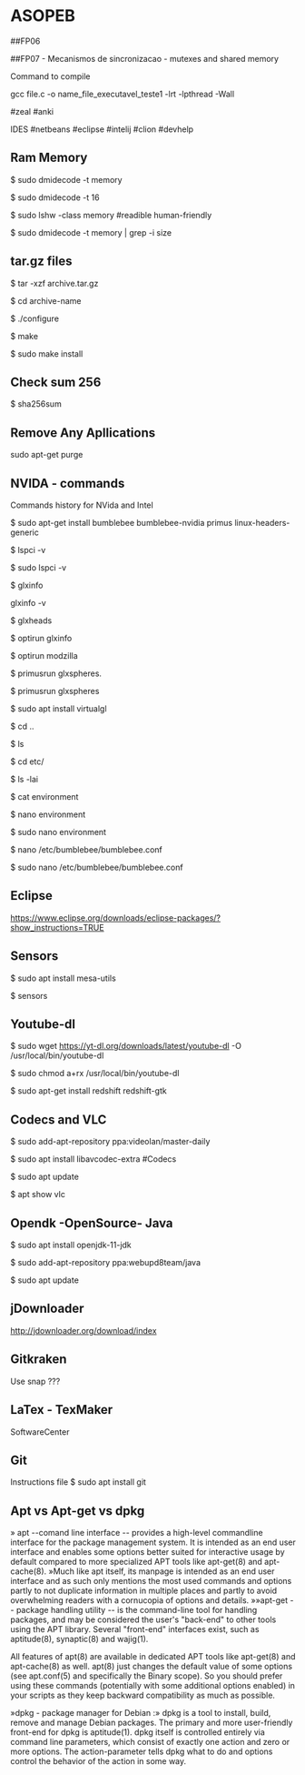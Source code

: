 # ASOPEB

##FP06

##FP07 - Mecanismos de sincronizacao - mutexes and shared memory

Command to compile

gcc file.c -o name_file_executavel_teste1 -lrt -lpthread -Wall

#zeal
#anki

IDES
#netbeans
#eclipse
#intelij
#clion
#devhelp



Ram Memory
---------------------------------------------

$ sudo dmidecode -t memory

$ sudo dmidecode -t 16

$ sudo lshw -class memory
  #readible human-friendly

$  sudo dmidecode -t memory | grep -i size




tar.gz files
----------------------------------------------

$ tar -xzf archive.tar.gz

$ cd archive-name

$ ./configure

$ make

$ sudo make install


Check sum 256
-------------------------------------------

$ sha256sum <file>

Remove Any Apllications
--------------------------------------------

sudo apt-get purge <package-name>

NVIDA - commands
------------------------------------------

Commands history for NVida and Intel

$ sudo apt-get install bumblebee bumblebee-nvidia primus linux-headers-generic

$ lspci -v

$ sudo lspci -v

$ glxinfo

glxinfo -v

$   glxheads

$   optirun glxinfo

$   optirun modzilla

$   primusrun glxspheres.

$   primusrun glxspheres

$   sudo apt install virtualgl

$   cd ..

$   ls

$   cd etc/

$   ls -lai

$   cat environment 

$   nano environment 

$   sudo nano environment 

$   nano /etc/bumblebee/bumblebee.conf 

$   sudo nano /etc/bumblebee/bumblebee.conf 

Eclipse 
-------------------------------------------

https://www.eclipse.org/downloads/eclipse-packages/?show_instructions=TRUE



Sensors
------------------------------------------

$ sudo apt install mesa-utils

$ sensors

Youtube-dl
------------------------------------------
$ sudo wget https://yt-dl.org/downloads/latest/youtube-dl -O /usr/local/bin/youtube-dl

$ sudo chmod a+rx /usr/local/bin/youtube-dl

$ sudo apt-get install redshift redshift-gtk

Codecs and VLC
--------------------------------------------

$ sudo add-apt-repository ppa:videolan/master-daily

$ sudo apt install libavcodec-extra #Codecs 

$ sudo apt update

$ apt show vlc

Opendk -OpenSource- Java
--------------------------------------------

$ sudo apt install openjdk-11-jdk

$ sudo add-apt-repository ppa:webupd8team/java

$ sudo apt update

jDownloader
--------------------------------------------

http://jdownloader.org/download/index

Gitkraken
-------------------------------------------
Use snap ???

LaTex - TexMaker
-------------------------------------------
SoftwareCenter

Git
-------------------------------------------
Instructions file
$ sudo apt install git

Apt vs Apt-get vs dpkg
-------------------------------------------
» apt --comand line interface -- provides a high-level commandline interface for the package management system. It is intended as an end user interface
and enables some options better suited for interactive usage by default compared to more specialized APT tools like apt-get(8) and apt-cache(8).
»Much like apt itself, its manpage is intended as an end user interface and as such only mentions the most used commands and
options partly to not duplicate information in multiple places and partly to avoid overwhelming readers with a cornucopia of options and details.
»»apt-get -- package handling utility -- is the command-line tool for handling packages, and may be considered the user's "back-end" to other tools using the APT library. Several "front-end" interfaces exist, such as aptitude(8), synaptic(8) and wajig(1).

All features of apt(8) are available in dedicated APT tools like apt-get(8) and apt-cache(8) as well.  apt(8) just changes
the default value of some options (see apt.conf(5) and specifically the Binary scope). So you should prefer using these commands (potentially with some additional options enabled) in your scripts as they keep backward compatibility as much as possible.

»dpkg - package manager for Debian :» dpkg  is  a tool to install, build, remove and manage Debian packages. The primary and more user-friendly front-end for dpkg is aptitude(1). dpkg itself is controlled entirely via command line parameters, which consist of exactly one action and zero or more options. The action-parameter tells dpkg what to do and options control the behavior of the action in some way.
